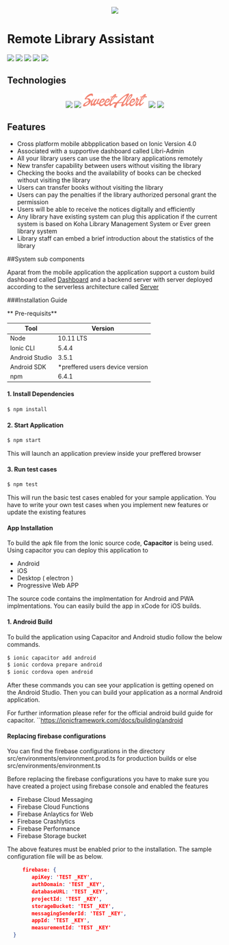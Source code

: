 <p align="center">
  <img width="460" " src="https://firebasestorage.googleapis.com/v0/b/libri-238805.appspot.com/o/libri%20logo.png?alt=media&token=bec48934-d1c2-467f-b6d3-af1538aecaeb" />
</p>

# Remote Library Assistant

![](https://img.shields.io/github/issues/LakshanKarunathilake/Libri-App)
![](https://img.shields.io/github/forks/LakshanKarunathilake/Libri-App)
![](https://img.shields.io/github/stars/LakshanKarunathilake/Libri-App) ![](https://img.shields.io/github/license/LakshanKarunathilake/Libri-App)
![](https://img.shields.io/github/repo-size/lakshankarunathilake/Libri-App)

## Technologies

<p align="center" > 
<img width="150" " src="https://upload.wikimedia.org/wikipedia/commons/thumb/2/24/Ionic-logo-landscape.svg/1200px-Ionic-logo-landscape.svg.png" />
  <img width="100" " src="https://angular.io/assets/images/logos/angular/angular.png" />
    <img width="150" " src="https://raw.githubusercontent.com/t4t5/sweetalert/e3c2085473a0eb5a6b022e43eb22e746380bb955/assets/logotype.png" />
	<img width="80" " src="https://icon-library.net/images/stripe-icon/stripe-icon-3.jpg" />
<img width="80" " src="https://firebase.google.com/downloads/brand-guidelines/PNG/logo-vertical.png" />

</p>

## Features

- Cross platform mobile abbpplication based on Ionic Version 4.0
- Associated with a supportive dashboard called Libri-Admin
- All your library users can use the the library applications remotely
- New transfer capability between users without visiting the library
- Checking the books and the availability of books can be checked without visiting the library
- Users can transfer books without visiting the library
- Users can pay the penalties if the library authorized personal grant the permission
- Users will be able to receive the notices digitally and efficiently
- Any library have existing system can plug this application if the current system is based on Koha Library Management System or Ever green library system
- Library staff can embed a brief introduction about the statistics of the library

##System sub components

Aparat from the mobile application the application support a custom build dashboard called [Dashboard][dashboard] and a backend server with server deployed according to the serverless architecture called [Server][server]

###Installation Guide

** Pre-requisits**

| Tool           | Version                          |
| -------------- | -------------------------------- |
| Node           | 10.11 LTS                        |
| Ionic CLI      | 5.4.4                            |
| Android Studio | 3.5.1                            |
| Android SDK    | \*preffered users device version |
| npm            | 6.4.1                            |

#### 1. Install Dependencies

```sh
$ npm install
```

#### 2. Start Application

```sh
$ npm start
```

This will launch an application preview inside your preffered browser

#### 3. Run test cases

```sh
$ npm test
```

This will run the basic test cases enabled for your sample application. You have to write your own test cases when you implement new features or update the existing features

#### App Installation

To build the apk file from the Ionic source code, **Capacitor** is being used. Using capacitor you can deploy this application to

- Android
- iOS
- Desktop ( electron )
- Progressive Web APP

The source code contains the implmentation for Android and PWA implmentations. You can easily build the app in xCode for iOS builds.

#### 1. Android Build

To build the application using Capacitor and Android studio follow the below commands.

```sh
$ ionic capacitor add android
$ ionic cordova prepare android
$ ionic cordova open android
```

After these commands you can see your application is getting opened on the Android Studio. Then you can build your application as a normal Android application.

For further information please refer for the official android build guide for capacitor. ``https://ionicframework.com/docs/building/android

[dashboard]: https://github.com/LakshanKarunathilake/libri-admin '**Libri-Dashbord**'
[server]: https://github.com/LakshanKarunathilake/Libri-server '**Libri-server**.'

#### Replacing firebase configurations

You can find the firebase configurations in the directory src/environments/environment.prod.ts for production builds or else src/environments/environment.ts

Before replacing the firebase configurations you have to make sure you have created a project using firebase console and enabled the features

- Firebase Cloud Messaging
- Firebase Cloud Functions
- Firebase Anlaytics for Web
- Firebase Crashlytics
- Firebase Performance
- Firebase Storage bucket

The above features must be enabled prior to the installation. The sample configuration file will be as below.

```json
	 firebase: {
		apiKey: 'TEST _KEY',
		authDomain: 'TEST _KEY',
		databaseURL: 'TEST _KEY',
		projectId: 'TEST _KEY',
		storageBucket: 'TEST _KEY',
		messagingSenderId: 'TEST _KEY',
		appId: 'TEST _KEY',
		measurementId: 'TEST _KEY'
  }
```
